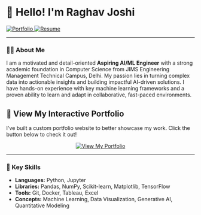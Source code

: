 # 👋 Hello! I'm Raghav Joshi

<p align="left">
  <a href="https://YourUsername.github.io/YourRepositoryName" target="_blank">
    <img src="https://img.shields.io/badge/View_My_Portfolio-00AADD?style=for-the-badge&logo=rocket&logoColor=white" alt="Portfolio"/>
  </a>
  <a href="RaghavJoshiResume.pdf" target="_blank">
    <img src="https://img.shields.io/badge/View_My_Resume-DA291C?style=for-the-badge&logo=adobeacrobatreader&logoColor=white" alt="Resume"/>
  </a>
</p>

---

### 👨‍💻 About Me
I am a motivated and detail-oriented **Aspiring AI/ML Engineer** with a strong academic foundation in Computer Science from JIMS Engineering Management Technical Campus, Delhi. My passion lies in turning complex data into actionable insights and building impactful AI-driven solutions. I have hands-on experience with key machine learning frameworks and a proven ability to learn and adapt in collaborative, fast-paced environments.

## 🚀 View My Interactive Portfolio

I've built a custom portfolio website to better showcase my work. Click the button below to check it out!

<p align="center">
  <a href="https://YourUsername.github.io/YourRepositoryName">
    <img src="https://img.shields.io/badge/View_My_Portfolio-00AADD?style=for-the-badge&logo=rocket&logoColor=white" alt="View My Portfolio"/>
  </a>
</p>

---

### 🔧 Key Skills

- **Languages:** Python, Jupyter
- **Libraries:** Pandas, NumPy, Scikit-learn, Matplotlib, TensorFlow
- **Tools:** Git, Docker, Tableau, Excel
- **Concepts:** Machine Learning, Data Visualization, Generative AI, Quantitative Modeling
